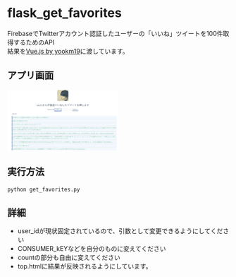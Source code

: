 # flask_get_favorites
FirebaseでTwitterアカウント認証したユーザーの「いいね」ツイートを100件取得するためのAPI  
結果を[Vue.js by yookm19](https://github.com/yookm19/flask_get_favorites)に渡しています。

## アプリ画面
<img src="images/result1.png" width=50%>

## 実行方法
```
python get_favorites.py
```

## 詳細
- user_idが現状固定されているので、引数として変更できるようにしてください
- CONSUMER_kEYなどを自分のものに変えてください
- countの部分も自由に変えてください
- top.htmlに結果が反映されるようにしています。
